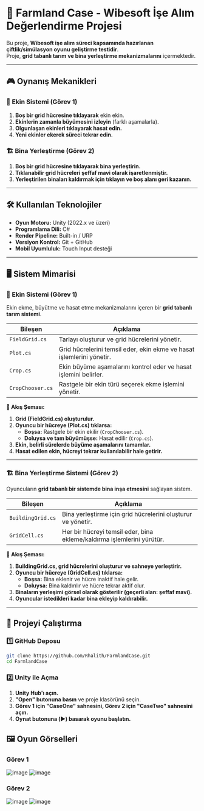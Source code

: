 # **🌾 Farmland Case - Wibesoft İşe Alım Değerlendirme Projesi**  

Bu proje, **Wibesoft işe alım süreci kapsamında hazırlanan çiftlik/simülasyon oyunu geliştirme testidir**.  
Proje, **grid tabanlı tarım ve bina yerleştirme mekanizmalarını** içermektedir.  

---

## **🎮 Oynanış Mekanikleri**  
### **🌱 Ekin Sistemi (Görev 1)**  
1. **Boş bir grid hücresine tıklayarak** ekin ekin.  
2. **Ekinlerin zamanla büyümesini izleyin** (farklı aşamalarla).  
3. **Olgunlaşan ekinleri tıklayarak hasat edin.**  
4. **Yeni ekinler ekerek süreci tekrar edin.**  

### **🏗️ Bina Yerleştirme (Görev 2)**  
1. **Boş bir grid hücresine tıklayarak bina yerleştirin.**  
2. **Tıklanabilir grid hücreleri şeffaf mavi olarak işaretlenmiştir.**  
3. **Yerleştirilen binaları kaldırmak için tıklayın ve boş alanı geri kazanın.**  

---

## **🛠️ Kullanılan Teknolojiler**  
- **Oyun Motoru:** Unity (2022.x ve üzeri)  
- **Programlama Dili:** C#  
- **Render Pipeline:** Built-in / URP  
- **Versiyon Kontrol:** Git + GitHub  
- **Mobil Uyumluluk:** Touch Input desteği  

---

## **🖥️ Sistem Mimarisi**  

### **🌱 Ekin Sistemi (Görev 1)**
Ekin ekme, büyütme ve hasat etme mekanizmalarını içeren bir **grid tabanlı tarım sistemi**.

| **Bileşen** | **Açıklama** |
|-------------|-------------|
| `FieldGrid.cs` | Tarlayı oluşturur ve grid hücrelerini yönetir. |
| `Plot.cs` | Grid hücrelerini temsil eder, ekin ekme ve hasat işlemlerini yönetir. |
| `Crop.cs` | Ekin büyüme aşamalarını kontrol eder ve hasat işlemini belirler. |
| `CropChooser.cs` | Rastgele bir ekin türü seçerek ekme işlemini yönetir. |

**🔹 Akış Şeması:**  
1. **Grid (FieldGrid.cs) oluşturulur.**  
2. **Oyuncu bir hücreye (Plot.cs) tıklarsa:**  
   - **Boşsa:** Rastgele bir ekin ekilir (`CropChooser.cs`).  
   - **Doluysa ve tam büyümüşse:** Hasat edilir (`Crop.cs`).  
3. **Ekin, belirli sürelerde büyüme aşamalarını tamamlar.**  
4. **Hasat edilen ekin, hücreyi tekrar kullanılabilir hale getirir.**  

---

### **🏗️ Bina Yerleştirme Sistemi (Görev 2)**
Oyuncuların **grid tabanlı bir sistemde bina inşa etmesini** sağlayan sistem.

| **Bileşen** | **Açıklama** |
|-------------|-------------|
| `BuildingGrid.cs` | Bina yerleştirme için grid hücrelerini oluşturur ve yönetir. |
| `GridCell.cs` | Her bir hücreyi temsil eder, bina ekleme/kaldırma işlemlerini yürütür. |

**🔹 Akış Şeması:**  
1. **BuildingGrid.cs, grid hücrelerini oluşturur ve sahneye yerleştirir.**  
2. **Oyuncu bir hücreye (GridCell.cs) tıklarsa:**  
   - **Boşsa:** Bina eklenir ve hücre inaktif hale gelir.  
   - **Doluysa:** Bina kaldırılır ve hücre tekrar aktif olur.  
3. **Binaların yerleşimi görsel olarak gösterilir (geçerli alan: şeffaf mavi).**  
4. **Oyuncular istedikleri kadar bina ekleyip kaldırabilir.**  

---

## **🚀 Projeyi Çalıştırma**  
### **1️⃣ GitHub Deposu**
```bash
git clone https://github.com/Rhalith/FarmlandCase.git
cd FarmlandCase
```

### **2️⃣ Unity ile Açma**
1. **Unity Hub'ı açın.**  
2. **"Open" butonuna basın** ve proje klasörünü seçin.  
3. **Görev 1 için "CaseOne" sahnesini, Görev 2 için "CaseTwo" sahnesini açın.**  
4. **Oynat butonuna (▶️) basarak oyunu başlatın.**  



## **🖼️ Oyun Görselleri**  
### **Görev 1**

![image](https://github.com/user-attachments/assets/8b9f4e73-6997-4833-8293-c53e4772425a)
![image](https://github.com/user-attachments/assets/5b5a10b2-df8e-42d2-8055-0aa9631abaad)

### **Görev 2**

![image](https://github.com/user-attachments/assets/0ffc81c1-5897-409e-8b20-76c4162ed807)
![image](https://github.com/user-attachments/assets/c1f04b87-bce7-4d10-bdfc-f745b2286cb1)

